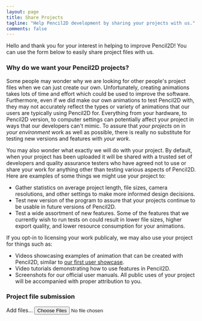 ```yaml
---
layout: page
title: Share Projects
tagline: "Help Pencil2D development by sharing your projects with us."
comments: false
---
```


Hello and thank you for your interest in helping to improve Pencil2D! You can use the form below to easily share project files with us.

### Why do we want your Pencil2D projects?

Some people may wonder why we are looking for other people's project files when we can just create our own. Unfortunately, creating animations takes lots of time and effort which could be used to improve the software. Furthermore, even if we did make our own animations to test Pencil2D with, they may not accurately reflect the types or variety of animations that our users are typically using Pencil2D for. Everything from your hardware, to Pencil2D version, to computer settings can potentially affect your project in ways that our developers can't mimic. To assure that *your projects* on in *your environment* work as well as possible, there is really no substitute for testing new versions and features with *your work*.

You may also wonder what exactly we will do with your project. By default, when your project has been uploaded it will be shared with a trusted set of developers and quality assurance testers who have agreed not to use or share your work for anything other than testing various aspects of Pencil2D. Here are examples of some things we might use your project to:
- Gather statistics on average project length, file sizes, camera resolutions, and other settings to make more informed design decisions.
- Test new version of the program to assure that your projects continue to be usable in future versions of Pencil2D.
- Test a wide assortment of new features. Some of the features that we currently wish to run tests on could result in lower file sizes, higher export quality, and lower resource consumption for your animations.

If you opt-in to licensing your work publicaly, we may also use your project for things such as:
- Videos showcasing examples of animation that can be created with Pencil2D, similar to [our first user showcase](https://www.youtube.com/watch?v=aa9PCu_UZpg).
- Video tutorials demonstrating how to use features in Pencil2D.
- Screenshots for our official user manuals.
All public uses of your project will be accompanied with proper attribution to you.

### Project file submission

<div class="container">
  <span class="btn btn-success fileinput-button">
    <i class="glyphicon glyphicon-plus"></i>
    <span>Add files...</span>
    <!-- The file input field used as target for the file upload widget -->
    <input id="fileupload" type="file" name="files[]" multiple>
  </span>
  <br>
  <br>
  <!-- The global progress bar -->
  <div id="progress" class="progress">
    <div class="progress-bar progress-bar-success"></div>
  </div>
  <!-- The container for the uploaded files -->
  <div id="files" class="files"></div>
</div>

<script src="https://ajax.googleapis.com/ajax/libs/jquery/3.2.1/jquery.min.js" integrity="sha384-xBuQ/xzmlsLoJpyjoggmTEz8OWUFM0/RC5BsqQBDX2v5cMvDHcMakNTNrHIW2I5f" crossorigin="anonymous"></script>
 <script src="https://ajax.googleapis.com/ajax/libs/jqueryui/1.12.1/jquery-ui.min.js" integrity="sha384-Dziy8F2VlJQLMShA6FHWNul/veM9bCkRUaLqr199K94ntO5QUrLJBEbYegdSkkqX" crossorigin="anonymous"></script>
<!-- The Iframe Transport is required for browsers without support for XHR file uploads -->
<script src="https://cdnjs.cloudflare.com/ajax/libs/blueimp-file-upload/9.28.0/js/jquery.iframe-transport.min.js" integrity="sha256-64JcdNc4W47Ue2P1/xTqUx2OMXyQZXT4mM9jwstqy8Y=" crossorigin="anonymous"></script>
<!-- The basic File Upload plugin -->
<script src="https://cdnjs.cloudflare.com/ajax/libs/blueimp-file-upload/9.28.0/js/jquery.fileupload.min.js" integrity="sha256-rFUfBX6nxajRE557glMx+ybBdfL9NXf8woMA1M1Tw0w=" crossorigin="anonymous"></script>
<!-- The File Upload processing plugin -->
<script src="https://cdnjs.cloudflare.com/ajax/libs/blueimp-file-upload/9.28.0/js/jquery.fileupload-process.min.js" integrity="sha256-ePcoK5ltgAtj9CuyPsYFB+HOjKLOcpjJJLTANg1ZUCI=" crossorigin="anonymous"></script>
<!-- The File Upload validation plugin -->
<script src="https://cdnjs.cloudflare.com/ajax/libs/blueimp-file-upload/9.28.0/js/jquery.fileupload-validate.min.js" integrity="sha256-c96UMs+q+WrxgiUMpS0QQWEZvJrgmErvOV6T4UsiK/A=" crossorigin="anonymous"></script>

<script>
$(function () {
    'use strict';
    // Change this to the location of your server-side upload handler:
    var url = "http://pencil2dupload.ddns.net/jQuery-File-Upload/server/php/',
        uploadButton = $('<button/>')
            .addClass('btn btn-primary')
            .prop('disabled', true)
            .text('Processing...')
            .on('click', function () {
                var $this = $(this),
                    data = $this.data();
                $this
                    .off('click')
                    .text('Abort')
                    .on('click', function () {
                        $this.remove();
                        data.abort();
                    });
                data.submit().always(function () {
                    $this.remove();
                });
            });
    $('#fileupload').fileupload({
        url: url,
        dataType: 'json',
        autoUpload: false,
        acceptFileTypes: /(\.|\/)(pclx|zip)$/i,
        maxFileSize: 2000000000,
        // Enable image resizing, except for Android and Opera,
        // which actually support image resizing, but fail to
        // send Blob objects via XHR requests:
        disableImageResize: true
    }).on('fileuploadadd', function (e, data) {
        data.context = $('<div/>').appendTo('#files');
        $.each(data.files, function (index, file) {
            var node = $('<p/>')
                    .append($('<span/>').text(file.name));
            if (!index) {
                node
                    .append('<br>')
                    .append(uploadButton.clone(true).data(data));
            }
            node.appendTo(data.context);
        });
    }).on('fileuploadprocessalways', function (e, data) {
        var index = data.index,
            file = data.files[index],
            node = $(data.context.children()[index]);
        if (file.preview) {
            node
                .prepend('<br>')
                .prepend(file.preview);
        }
        if (file.error) {
            node
                .append('<br>')
                .append($('<span class="text-danger"/>').text(file.error));
        }
        if (index + 1 === data.files.length) {
            data.context.find('button')
                .text('Upload')
                .prop('disabled', !!data.files.error);
        }
    }).on('fileuploadprogressall', function (e, data) {
        var progress = parseInt(data.loaded / data.total * 100, 10);
        $('#progress .progress-bar').css(
            'width',
            progress + '%'
        );
    }).on('fileuploaddone', function (e, data) {
        $.each(data.result.files, function (index, file) {
            if (file.url) {
                var link = $('<a>')
                    .attr('target', '_blank')
                    .prop('href', file.url);
                $(data.context.children()[index])
                    .wrap(link);
            } else if (file.error) {
                var error = $('<span class="text-danger"/>').text(file.error);
                $(data.context.children()[index])
                    .append('<br>')
                    .append(error);
            }
        });
    }).on('fileuploadfail', function (e, data) {
        $.each(data.files, function (index) {
            var error = $('<span class="text-danger"/>').text('File upload failed.');
            $(data.context.children()[index])
                .append('<br>')
                .append(error);
        });
    }).prop('disabled', !$.support.fileInput)
        .parent().addClass($.support.fileInput ? undefined : 'disabled');
});
</script>
